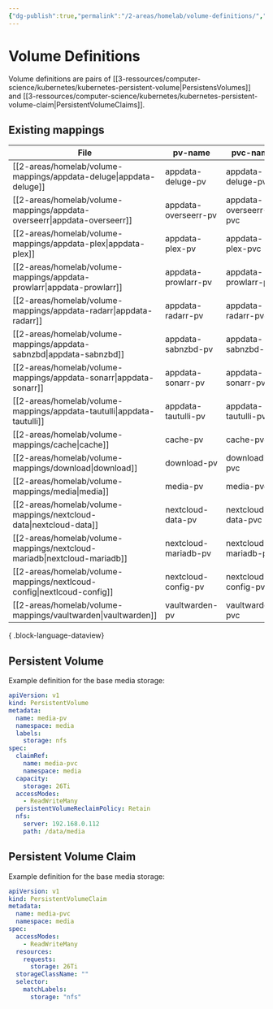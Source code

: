 ```yaml
---
{"dg-publish":true,"permalink":"/2-areas/homelab/volume-definitions/","tags":["jarvis/media"],"created":"","updated":""}
---
```


# Volume Definitions
Volume definitions are pairs of [[3-ressources/computer-science/kubernetes/kubernetes-persistent-volume\|PersistensVolumes]] and [[3-ressources/computer-science/kubernetes/kubernetes-persistent-volume-claim\|PersistentVolumeClaims]].

## Existing mappings
| File                                                                        | pv-name              | pvc-name              | capacity | path                    | server        |
| --------------------------------------------------------------------------- | -------------------- | --------------------- | -------- | ----------------------- | ------------- |
| [[2-areas/homelab/volume-mappings/appdata-deluge\|appdata-deluge]]       | appdata-deluge-pv    | appdata-deluge-pvc    | 100Gi    | /data/appdata/deluge    | 192.168.0.112 |
| [[2-areas/homelab/volume-mappings/appdata-overseerr\|appdata-overseerr]] | appdata-overseerr-pv | appdata-overseerr-pvc | 100Gi    | /data/appdata/overseerr | 192.168.0.112 |
| [[2-areas/homelab/volume-mappings/appdata-plex\|appdata-plex]]           | appdata-plex-pv      | appdata-plex-pvc      | 200Gi    | /data/appdata/plex      | 192.168.0.112 |
| [[2-areas/homelab/volume-mappings/appdata-prowlarr\|appdata-prowlarr]]   | appdata-prowlarr-pv  | appdata-prowlarr-pvc  | 100Gi    | /data/appdata/prowlarr  | 192.168.0.112 |
| [[2-areas/homelab/volume-mappings/appdata-radarr\|appdata-radarr]]       | appdata-radarr-pv    | appdata-radarr-pvc    | 100Gi    | /data/appdata/radarr    | 192.168.0.112 |
| [[2-areas/homelab/volume-mappings/appdata-sabnzbd\|appdata-sabnzbd]]     | appdata-sabnzbd-pv   | appdata-sabnzbd-pvc   | 100Gi    | /data/appdata/sabnzbd   | 192.168.0.112 |
| [[2-areas/homelab/volume-mappings/appdata-sonarr\|appdata-sonarr]]       | appdata-sonarr-pv    | appdata-sonarr-pvc    | 100Gi    | /data/appdata/sonarr    | 192.168.0.112 |
| [[2-areas/homelab/volume-mappings/appdata-tautulli\|appdata-tautulli]]   | appdata-tautulli-pv  | appdata-tautulli-pvc  | 128Gi    | /data/appdata/tautulli  | 192.168.0.112 |
| [[2-areas/homelab/volume-mappings/cache\|cache]]                         | cache-pv             | cache-pvc             | 1Ti      | /data/cache             | 192.168.0.112 |
| [[2-areas/homelab/volume-mappings/download\|download]]                   | download-pv          | download-pvc          | 2Ti      | /data/download          | 192.168.0.112 |
| [[2-areas/homelab/volume-mappings/media\|media]]                         | media-pv             | media-pvc             | 26Ti     | /data/media             | 192.168.0.112 |
| [[2-areas/homelab/volume-mappings/nextcloud-data\|nextcloud-data]]       | nextcloud-data-pv    | nextcloud-data-pvc    | 1Ti      | /data/nextcloud-data    | 192.168.0.112 |
| [[2-areas/homelab/volume-mappings/nextcloud-mariadb\|nextcloud-mariadb]] | nextcloud-mariadb-pv | nextcloud-mariadb-pvc | 128Gi    | /data/nextcloud-mariadb | 192.168.0.112 |
| [[2-areas/homelab/volume-mappings/nextlcoud-config\|nextlcoud-config]]   | nextcloud-config-pv  | nextcloud-config-pvc  | 256Gi    | /data/nextcloud-config  | 192.168.0.112 |
| [[2-areas/homelab/volume-mappings/vaultwarden\|vaultwarden]]             | vaultwarden-pv       | vaultwarden-pvc       | 64Gi     | /data/vaultwarden       | 192.168.0.112 |

{ .block-language-dataview}

## Persistent Volume
Example definition for the base media storage:
```yml
apiVersion: v1
kind: PersistentVolume
metadata:
  name: media-pv
  namespace: media
  labels:
    storage: nfs
spec:
  claimRef:
    name: media-pvc
    namespace: media
  capacity:
    storage: 26Ti
  accessModes:
    - ReadWriteMany
  persistentVolumeReclaimPolicy: Retain
  nfs:
    server: 192.168.0.112
    path: /data/media
```
## Persistent Volume Claim
Example definition for the base media storage:
```yml
apiVersion: v1
kind: PersistentVolumeClaim
metadata:
  name: media-pvc
  namespace: media
spec:
  accessModes:
    - ReadWriteMany
  resources:
    requests:
      storage: 26Ti
  storageClassName: ""
  selector:
    matchLabels:
      storage: "nfs"
```